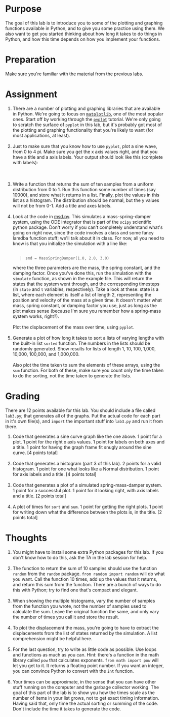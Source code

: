 <h1>Purpose</h1>
<p>The goal of this lab is to introduce you to some of the plotting and graphing functions available in Python, and to give you some practice using them. We also want to get you started thinking about how long it takes to do things in Python, and how this time depends on how you implement your functions.</p>
<h1>Preparation</h1>
<p>Make sure you're familiar with the material from the previous labs.</p>
<h1>Assignment</h1>
<ol>
<li>There are a number of plotting and graphing libraries that are available in Python. We're going to focus on <span style="font-size: 13px;"><a href="https://matplotlib.org/tutorials/index.html"><span style="font-family: monospace;">matplotlib</span></a></span>, one of the most popular ones. Start off by working through the <span><a href="https://matplotlib.org/tutorials/introductory/pyplot.html#sphx-glr-tutorials-introductory-pyplot-py"><code>pyplot</code></a> tutorial</span>. We're only going to scratch the surface of <code>pyplot</code> in this lab, but it's probably got most of the plotting and graphing functionality that you're likely to want (for most applications, at least).<br><br>
</li>
<li>Just to make sure that you know how to use<span> </span><code>pyplot</code>, plot a sine wave, from 0 to 4 pi. Make sure you get the x axis values right, and that you have a title and a axis labels. Your output should look like this (complete with labels):<br><br><img src="http://web.engr.oregonstate.edu/~smartw/me499/labs/lab3/sine.png" alt=""><br><br>
</li>
<li>Write a function that returns the sum of ten samples from a uniform distribution from 0 to 1. Run this function some number of times (say 10000), and store what it returns in a list. Finally, plot the values in this list as a histogram. The distribution should be normal, but the y values will not be from 0-1. Add a title and axes labels.<br><br>
</li>
<li>Look at the code in<span> <a class="instructure_file_link instructure_scribd_file" title="msd.py" href="/courses/1659540/files/69772217/download?verifier=z9zIfqsCjQ3vizZGSShurlkrQVxLbu3tUOoHFCNz&amp;wrap=1">msd.py</a></span>. This simulates a mass-spring-damper system, using the ODE integrator that is part of the<span> </span><code>scipy</code><span> </span>scientific python package. Don't worry if you can't completely understand what's going on right now, since the code involves a class and some fancy lamdba function stuff; we'll talk about it in class. For now, all you need to know is that you initialize the simulation with a line like:<br><br>
<blockquote><code>smd = MassSpringDamper(1.0, 2.0, 3.0)</code></blockquote>
where the three parameters are the mass, the spring constant, and the damping factor. Once you've done this, run the simulation with the<span> </span><code>simulate</code><span> </span>function, as shown in the example file. This will return the states that the system went through, and the corresponding timesteps (in <code>state</code><span> </span>and<span> </span><code>t</code><span> </span>variables, respectively). Take a look at these: state is a list, where each element is itself a list of length 2, representing the position and velocity of the mass at a given time. It doesn't matter what mass, spring constant, or damping factor you use, just as long as the plot makes sense (because I'm sure you remember how a spring-mass system works, right?).<br><br>Plot the displacement of the mass over time, using<span> </span><code>pyplot</code>.<br><br>
</li>
<li>Generate a plot of how long it takes to sort a lists of varying lengths with the built-in list<span> </span><code>sorted</code><span> </span>function. The numbers in the lists should be randomly generated. Show results for lists of length 1, 10, 100, 1,000, 10,000, 100,000, and 1,000,000.<br><br>Also plot the time taken to sum the elements of these arrays, using the<span> </span><code>sum</code><span> </span>function.  For both of these, make sure you count only the time taken to do the sorting, not the time taken to generate the lists.</li>
</ol>
<p> </p>
<h1>Grading</h1>
<p>There are 12 points available for this lab.  You should include a file called<span> </span><code>lab3.py</code>; that generates all of the graphs. Put the actual code for each part in it's own file(s), and<span> </span><code>import</code><span> </span>the important stuff into<span> </span><code>lab3.py</code><span> </span>and run it from there.</p>
<ol>
<li>Code that generates a sine curve graph like the one above. 1 point for a plot. 1 point for the right x axis values. 1 point for labels on both axes and a title. 1 point for having the graph frame fit snugly around the sine curve. [4 points total]<br><br>
</li>
<li>Code that generates a histogram (part 3 of this lab). 2 points for a valid histogram. 1 point for one what looks like a Normal distribution. 1 point for axis labels and a title. [4 points total]<br><br>
</li>
<li>Code that generates a plot of a simulated spring-mass-damper system. 1 point for a successful plot. 1 point for it looking right, with axis labels and a title. [2 points total]<br><br>
</li>
<li>A plot of times for<span> </span><code>sort</code><span> </span>and<span> </span><code>sum</code>. 1 point for getting the right plots. 1 point for writing down what the difference between the plots is, in the title. [2 points total]</li>
</ol>
<p> </p>
<h1>Thoughts</h1>
<ol>
<li>You might have to install some extra Python packages for this lab.  If you don't know how to do this, ask the TA in the lab session for help.<br><br>
</li>
<li>The function to return the sum of 10 samples should use the function<span> </span><code>random</code><span> </span>from the<span> </span><code>random</code><span> </span>package.<span> </span><code>from random import random</code><span> </span>will do what you want. Call the function 10 times, add up the values that it returns, and return this sum from the function. There are a bunch of ways to do this with Python; try to find one that's compact and elegant.<br><br>
</li>
<li>When showing the multiple histograms, vary the number of samples from the function you wrote, not the number of samples used to calculate the sum. Leave the original function the same, and only vary the number of times you call it and store the result.<br><br>
</li>
<li>To plot the displacement the mass, you're going to have to extract the displacements from the list of states returned by the simulation. A list comprehension might be helpful here.<br><br>
</li>
<li>For the last question, try to write as little code as possible. Use loops and functions as much as you can. Hint: there's a function in the math library called<span> </span><code>pow</code><span> </span>that calculates exponents.<span> </span><code>from math import pow</code><span> </span>will let you get to it. It returns a floating point number. If you want an integer, you can convince Python to convert with the<span> </span><code>int</code><span> </span>function.<br><br>
</li>
<li>Your times can be approximate, in the sense that you can have other stuff running on the computer and the garbage collector working.  The goal of this part of the lab is to show you how the times scale as the number of items in your list grows, not to get exact timing information.  Having said that, only time the actual sorting or summing of the code.  Don't include the time it takes to generate the code.</li>
</ol>
